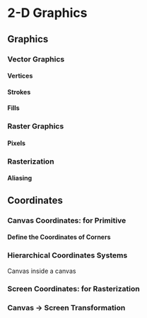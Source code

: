 # 2-D Graphics

## Graphics

### Vector Graphics

#### Vertices

#### Strokes

#### Fills

### Raster Graphics

#### Pixels

### Rasterization

#### Aliasing

## Coordinates

### Canvas Coordinates: for Primitive

#### Define the Coordinates of Corners

### Hierarchical Coordinates Systems

Canvas inside a canvas

### Screen Coordinates: for Rasterization

### Canvas -> Screen Transformation
